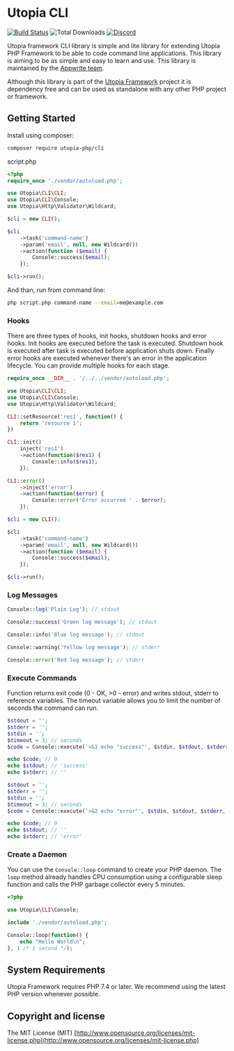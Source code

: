 # Utopia CLI

[![Build Status](https://travis-ci.org/utopia-php/cli.svg?branch=master)](https://travis-ci.com/utopia-php/cli)
![Total Downloads](https://img.shields.io/packagist/dt/utopia-php/cli.svg)
[![Discord](https://img.shields.io/discord/564160730845151244)](https://appwrite.io/discord)

Utopia framework CLI library is simple and lite library for extending Utopia PHP Framework to be able to code command line applications. This library is aiming to be as simple and easy to learn and use. This library is maintained by the [Appwrite team](https://appwrite.io).

Although this library is part of the [Utopia Framework](https://github.com/utopia-php/framework) project it is dependency free and can be used as standalone with any other PHP project or framework.

## Getting Started

Install using composer:
```bash
composer require utopia-php/cli
```

script.php
```php
<?php
require_once './vendor/autoload.php';

use Utopia\CLI\CLI;
use Utopia\CLI\Console;
use Utopia\Http\Validator\Wildcard;

$cli = new CLI();

$cli
    ->task('command-name')
    ->param('email', null, new Wildcard())
    ->action(function ($email) {
        Console::success($email);
    });

$cli->run();

```

And than, run from command line:

```bash
php script.php command-name --email=me@example.com
```

### Hooks

There are three types of hooks, init hooks, shutdown hooks and error hooks. Init hooks are executed before the task is executed. Shutdown hook is executed after task is executed before application shuts down. Finally error hooks are executed whenever there's an error in the application lifecycle. You can provide multiple hooks for each stage.

```php
require_once __DIR__ . '/../../vendor/autoload.php';

use Utopia\CLI\CLI;
use Utopia\CLI\Console;
use Utopia\Http\Validator\Wildcard;

CLI::setResource('res1', function() {
    return 'resource 1';
})

CLI::init()
    inject('res1')
    ->action(function($res1) {
        Console::info($res1);
    });

CLI::error()
    ->inject('error')
    ->action(function($error) {
        Console::error('Error occurred ' . $error);
    });

$cli = new CLI();

$cli
    ->task('command-name')
    ->param('email', null, new Wildcard())
    ->action(function ($email) {
        Console::success($email);
    });

$cli->run();
```

### Log Messages

```php
Console::log('Plain Log'); // stdout
```

```php
Console::success('Green log message'); // stdout
```

```php
Console::info('Blue log message'); // stdout
```

```php
Console::warning('Yellow log message'); // stderr
```

```php
Console::error('Red log message'); // stderr
```

### Execute Commands

Function returns exit code (0 - OK, >0 - error) and writes stdout, stderr to reference variables. The timeout variable allows you to limit the number of seconds the command can run.

```php
$stdout = '';
$stderr = '';
$stdin = '';
$timeout = 3; // seconds
$code = Console::execute('>&1 echo "success"', $stdin, $stdout, $stderr, $timeout);

echo $code; // 0
echo $stdout; // 'success'
echo $stderr; // ''
```

```php
$stdout = '';
$stderr = '';
$stdin = '';
$timeout = 3; // seconds
$code = Console::execute('>&2 echo "error"', $stdin, $stdout, $stderr, $timeout);

echo $code; // 0
echo $stdout; // ''
echo $stderr; // 'error'
```

### Create a Daemon

You can use the `Console::loop` command to create your PHP daemon. The `loop` method already handles CPU consumption using a configurable sleep function and calls the PHP garbage collector every 5 minutes.

```php
<?php

use Utopia\CLI\Console;

include './vendor/autoload.php';

Console::loop(function() {
    echo "Hello World\n";
}, 1 /* 1 second */);
```

## System Requirements

Utopia Framework requires PHP 7.4 or later. We recommend using the latest PHP version whenever possible.



## Copyright and license

The MIT License (MIT) [http://www.opensource.org/licenses/mit-license.php](http://www.opensource.org/licenses/mit-license.php)
